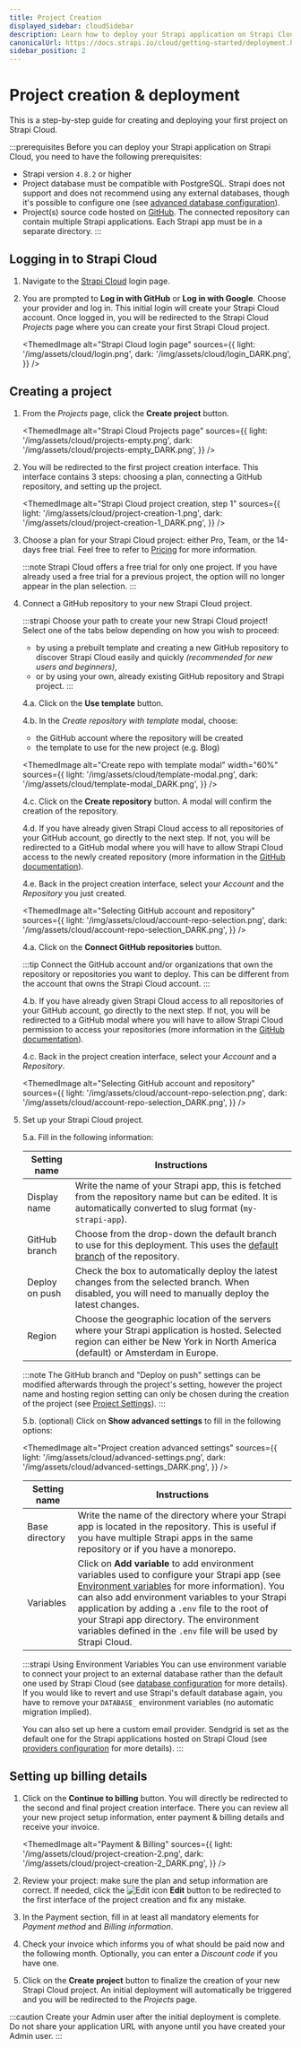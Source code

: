 ```yaml
---
title: Project Creation
displayed_sidebar: cloudSidebar
description: Learn how to deploy your Strapi application on Strapi Cloud.
canonicalUrl: https://docs.strapi.io/cloud/getting-started/deployment.html
sidebar_position: 2
---
```


# Project creation & deployment

This is a step-by-step guide for creating and deploying your first project on Strapi Cloud.

:::prerequisites
Before you can deploy your Strapi application on Strapi Cloud, you need to have the following prerequisites:

* Strapi version `4.8.2` or higher
* Project database must be compatible with PostgreSQL. Strapi does not support and does not recommend using any external databases, though it's possible to configure one (see [advanced database configuration](/cloud/advanced/database)).
* Project(s) source code hosted on [GitHub](https://github.com). The connected repository can contain multiple Strapi applications. Each Strapi app must be in a separate directory.
:::

## Logging in to Strapi Cloud

1. Navigate to the [Strapi Cloud](https://cloud.strapi.io) login page.

2. You are prompted to **Log in with GitHub** or **Log in with Google**. Choose your provider and log in. This initial login will create your Strapi Cloud account. Once logged in, you will be redirected to the Strapi Cloud *Projects* page where you can create your first Strapi Cloud project.

    <ThemedImage
    alt="Strapi Cloud login page"
    sources={{
        light: '/img/assets/cloud/login.png',
        dark: '/img/assets/cloud/login_DARK.png',
    }}
    />

## Creating a project

1. From the *Projects* page, click the **Create project** button.

    <ThemedImage
    alt="Strapi Cloud Projects page"
    sources={{
        light: '/img/assets/cloud/projects-empty.png',
        dark: '/img/assets/cloud/projects-empty_DARK.png',
    }}
    />

2. You will be redirected to the first project creation interface. This interface contains 3 steps: choosing a plan, connecting a GitHub repository, and setting up the project.

    <ThemedImage
    alt="Strapi Cloud project creation, step 1"
    sources={{
        light: '/img/assets/cloud/project-creation-1.png',
        dark: '/img/assets/cloud/project-creation-1_DARK.png',
    }}
    />

3. Choose a plan for your Strapi Cloud project: either Pro, Team, or the 14-days free trial. Feel free to refer to [Pricing](https://strapi.io/pricing-cloud) for more information.

    :::note
    Strapi Cloud offers a free trial for only one project.
    If you have already used a free trial for a previous project, the option will no longer appear in the plan selection.
    :::

4. Connect a GitHub repository to your new Strapi Cloud project.

    :::strapi Choose your path to create your new Strapi Cloud project!
    Select one of the tabs below depending on how you wish to proceed:
    - by using a prebuilt template and creating a new GitHub repository to discover Strapi Cloud easily and quickly *(recommended for new users and beginners)*,
    - or by using your own, already existing GitHub repository and Strapi project.
    :::

    <Tabs groupId="REPO-OPTIONS">

    <TabItem value="TEMPLATE" label="New repo & prebuilt template ✨">

    4.a. Click on the **Use template** button.

    4.b. In the *Create repository with template* modal, choose:
    
    - the GitHub account where the repository will be created
    - the template to use for the new project (e.g. Blog)

    <ThemedImage
    alt="Create repo with template modal"
    width="60%"
    sources={{
        light: '/img/assets/cloud/template-modal.png',
        dark: '/img/assets/cloud/template-modal_DARK.png',
    }}
    />
    
    4.c. Click on the **Create repository** button. A modal will confirm the creation of the repository.

    4.d. If you have already given Strapi Cloud access to all repositories of your GitHub account, go directly to the next step. If not, you will be redirected to a GitHub modal where you will have to allow Strapi Cloud access to the newly created repository (more information in the [GitHub documentation](https://docs.github.com/en/apps/overview)).

    4.e. Back in the project creation interface, select your *Account* and the *Repository* you just created.

    <ThemedImage
    alt="Selecting GitHub account and repository"
    sources={{
        light: '/img/assets/cloud/account-repo-selection.png',
        dark: '/img/assets/cloud/account-repo-selection_DARK.png',
    }}
    />

    </TabItem>

    <TabItem value="OWN-REPO" label="Own existing repo & Strapi project">

    4.a. Click on the **Connect GitHub repositories** button.

    :::tip
    Connect the GitHub account and/or organizations that own the repository or repositories you want to deploy. This can be different from the account that owns the Strapi Cloud account.
    :::

    4.b. If you have already given Strapi Cloud access to all repositories of your GitHub account, go directly to the next step. If not, you will be redirected to a GitHub modal where you will have to allow Strapi Cloud permission to access your repositories (more information in the [GitHub documentation](https://docs.github.com/en/apps/overview)).

    4.c. Back in the project creation interface, select your *Account* and a *Repository*. 

    <ThemedImage
    alt="Selecting GitHub account and repository"
    sources={{
        light: '/img/assets/cloud/account-repo-selection.png',
        dark: '/img/assets/cloud/account-repo-selection_DARK.png',
    }}
    />

    </TabItem>

    </Tabs>

5. Set up your Strapi Cloud project.

    5.a. Fill in the following information:

    | Setting name | Instructions                                                                                            |
    |--------------|---------------------------------------------------------------------------------------------------------|
    | Display name | Write the name of your Strapi app, this is fetched from the repository name but can be edited. It is automatically converted to slug format (`my-strapi-app`). |
    | GitHub branch | Choose from the drop-down the default branch to use for this deployment. This uses the [default branch](https://docs.github.com/en/repositories/configuring-branches-and-merges-in-your-repository/managing-branches-in-your-repository/changing-the-default-branch) of the repository. |
    | Deploy on push | Check the box to automatically deploy the latest changes from the selected branch. When disabled, you will need to manually deploy the latest changes. |
    | Region       | Choose the geographic location of the servers where your Strapi application is hosted. Selected region can either be New York in North America (default) or Amsterdam in Europe. |

    :::note
    The GitHub branch and "Deploy on push" settings can be modified afterwards through the project's setting, however the project name and hosting region setting can only be chosen during the creation of the project (see [Project Settings](/cloud/projects/settings)).
    :::

    5.b. (optional) Click on **Show advanced settings** to fill in the following options:

    <ThemedImage
    alt="Project creation advanced settings"
    sources={{
        light: '/img/assets/cloud/advanced-settings.png',
        dark: '/img/assets/cloud/advanced-settings_DARK.png',
    }}
    />

    | Setting name | Instructions                                                                                            |
    |--------------|---------------------------------------------------------------------------------------------------------|
    | Base directory | Write the name of the directory where your Strapi app is located in the repository. This is useful if you have multiple Strapi apps in the same repository or if you have a monorepo. |
    | Variables    | Click on **Add variable** to add environment variables used to configure your Strapi app (see [Environment variables](/dev-docs/configurations/environment/) for more information). You can also add environment variables to your Strapi application by adding a `.env` file to the root of your Strapi app directory. The environment variables defined in the `.env` file will be used by Strapi Cloud. |

    :::strapi Using Environment Variables
    You can use environment variable to connect your project to an external database rather than the default one used by Strapi Cloud (see [database configuration](/dev-docs/configurations/database#environment-variables-in-database-configurations) for more details). If you would like to revert and use Strapi's default database again, you have to remove your `DATABASE_` environment variables (no automatic migration implied).
    
    You can also set up here a custom email provider. Sendgrid is set as the default one for the Strapi applications hosted on Strapi Cloud (see [providers configuration](/dev-docs/providers#configuring-providers) for more details).
    :::

## Setting up billing details

1. Click on the **Continue to billing** button. You will directly be redirected to the second and final project creation interface. There you can review all your new project setup information, enter payment & billing details and receive your invoice.

    <ThemedImage
    alt="Payment & Billing"
    sources={{
        light: '/img/assets/cloud/project-creation-2.png',
        dark: '/img/assets/cloud/project-creation-2_DARK.png',
    }}
    />

2. Review your project: make sure the plan and setup information are correct. If needed, click the ![Edit icon](/img/assets/icons/edit.svg) **Edit** button to be redirected to the first interface of the project creation and fix any mistake.

3. In the Payment section, fill in at least all mandatory elements for *Payment method* and *Billing information*.

4. Check your invoice which informs you of what should be paid now and the following month. Optionally, you can enter a *Discount code* if you have one.

5. Click on the **Create project** button to finalize the creation of your new Strapi Cloud project. An initial deployment will automatically be triggered and you will be redirected to the *Projects* page.

:::caution
Create your Admin user after the initial deployment is complete. Do not share your application URL with anyone until you have created your Admin user.
:::
